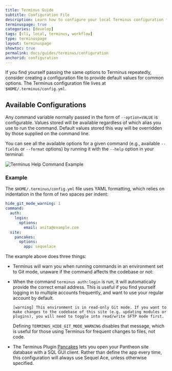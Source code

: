```yaml
---
title: Terminus Guide
subtitle: Configuration File
description: Learn how to configure your local Terminus configuration file.
terminuspage: true
categories: [develop]
tags: [cli, local, terminus, workflow]
type: terminuspage
layout: terminuspage
showtoc: true
permalink: docs/guides/terminus/configuration
anchorid: configuration
---
```


If you find yourself passing the same options to Terminus repeatedly, consider creating a configuration file to provide default values for common options. The Terminus configuration file lives at `$HOME/.terminus/config.yml`.

## Available Configurations

Any command variable normally passed in the form of `--option=VALUE` is configurable. Values stored will be available regardless of which alias you use to run the command. Default values stored this way will be overridden by those supplied on the command line.

You can see all the available options for a given command (e.g., available `--fields` or `--format` options) by running it with the `--help` option in your terminal:

![Terminus Help Command Example](../../../images/terminus-help-example.png)

### Example

The `$HOME/.terminus/config.yml` file uses YAML formatting, which relies on indentation in the form of two spaces per indent:

```yml:title=config.yml
hide_git_mode_warning: 1
command:
  auth:
    login:
      options:
        email: anita@example.com
  site:
    pancakes:
      options:
        app: sequelace
```

The example above does three things:

- Terminus will warn you when running commands in an environment set to Git mode, unaware if the command affects the codebase or not:

- When the command `terminus auth:login` is run, it will automatically provide the correct email address. This is useful if you find yourself logging in to multiple accounts frequently, and want to use your regular account by default.

  ```none
  [warning] This environment is in read-only Git mode. If you want to make changes to the codebase of this site (e.g. updating modules or plugins), you will need to toggle into read/write SFTP mode first.
  ```

  Defining `TERMINUS_HIDE_GIT_MODE_WARNING` disables that message, which is useful for those using Terminus for frequent changes to files, not code. <Popover content="See <a href='/pantheon-workflow'>Use the Pantheon WebOps Workflow</a> for more information on Code versus Content."/>

- The Terminus Plugin [Pancakes](https://github.com/terminus-plugin-project/terminus-pancakes-plugin) lets you open your Pantheon site database with a SQL GUI client. Rather than define the app every time, this configuration will always use Sequel Ace, unless otherwise specified.
